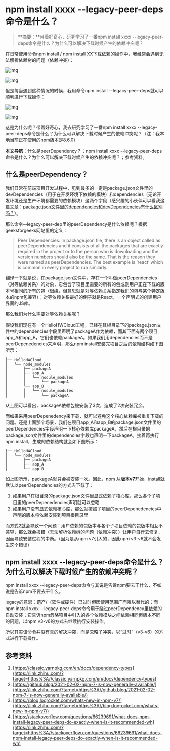 # npm install xxxx --legacy-peer-deps命令是什么？

> **摘要：**带着好奇心，研究学习了一番npm install xxxx --legacy-peer-deps命令是什么？为什么可以解决下载时候产生的依赖冲突呢？

在日常使用命令npm install / npm install XX下载依赖的操作中，我经常会遇到无法解析依赖树的问题（依赖冲突）：

![img](https://pic4.zhimg.com/80/v2-64d128e0832653b2cc3d2fd662012b53_720w.jpg)

![img](https://pic1.zhimg.com/80/v2-ff7697363976aa20c58c420b9a6a1edc_720w.jpg)

但是每当遇到这种情况的时候，我用命令npm install --legacy-peer-deps就可以顺利进行下载操作：

![img](https://pic4.zhimg.com/80/v2-497af2796fd6a4296c4c978539ce35ab_720w.jpg)

![img](https://pic2.zhimg.com/80/v2-72f025b47b241800d030f39b6c7e0859_720w.jpg)

这是为什么呢？带着好奇心，我去研究学习了一番npm install xxxx --legacy-peer-deps命令是什么？为什么可以解决下载时候产生的依赖冲突呢？（注：我本地当前正在使用的npm版本是8.6.0）

**本文导航**：什么是peerDependency？；npm install xxxx --legacy-peer-deps命令是什么？为什么可以解决下载时候产生的依赖冲突呢？；参考资料。

## 什么是peerDependency？

我们日常在前端项目开发过程中，见到最多的一定是package.json文件里的devDependencies（用于在开发环境下依赖的模块）和dependencies（无论开发环境还是生产环境都需要的依赖模块）这两个字段（感兴趣的小伙伴可以看我这篇文章：[package.json文件里的dependencies和devDependencies有什么区别吗？](https://link.zhihu.com/?target=https%3A//bbs.huaweicloud.com/blogs/346736)）。

那么命令--legacy-peer-dep里的peerDependency是什么依赖呢？根据geeksforgeeks网站里的定义：

> Peer Dependencies: In package.json file, there is an object called as peerDependencies and it consists of all the packages that are exactly required in the project or to the person who is downloading and the version numbers should also be the same. That is the reason they were named as peerDependencies. The best example is ‘react’ which is common in every project to run similarly.

翻译一下就是说，在package.json文件中，存在一个叫做peerDependencies（对等依赖关系）的对象，它包含了项目里需要的所有的包或则用户正在下载的版本号相同的所有的包（很绕，但意思就是对等依赖关系指定我们的包与某个特定版本的npm包兼容）；对等依赖关系最好的例子就是React，一个声明式的创建用户界面的JS库。

那么我们为什么需要对等依赖关系呢？

假设我们现在有一个HelloHWCloud工程，已经在其根目录下的package.json文件中的dependencies字段里声明了packageA作为依赖，而其下面有两个项目app_A和app_B，它们也依赖packageA。如果我们用dependencies而不是peerDepenedencies来声明，那么npm install安装完项目之后的依赖结构如下图所示：

```text
├── HelloHWCloud
│   └── node_modules
│       ├── packageA
│       ├── app_A
│       │   └── nodule_modules
│       │       └── packageA
│       └── app_B
│       │   └── nodule_modules
│       │       └── packageA
```

从上图可以看出，packageA依赖包被安装了3次，造成了2次安装冗余。

而如果采用peerDepenedency来下载，就可以避免这个核心依赖库被重复下载的问题。还是上面那个场景，我们在项目app_A和app_B的package.json文件里的peerDependencies字段声明一下核心依赖库packageA，然后在根目录的package.json文件里的dependencies字段也声明一下packageA。接着再执行npm install，生成的依赖结构就会如下图所示：

```text
├── HelloHWCloud
│   └── node_modules
│       ├── packageA
│       ├── app_A
│       └── app_B
```

如上图所示，packageA就只会被安装一次。因此，npm 从**版本v7**开始，install就默认以peerDependencies的方式去下载了：

1. 如果用户在根目录的package.json文件里显式依赖了核心库，那么各个子项目里的peerDepenedencies声明就可以忽略
2. 如果用户没有显式依赖核心库，那么就按照子项目的peerDepenedencies中声明的版本将依赖安装到项目根目录里

而方式2就会导致一个问题：用户依赖的包版本与各个子项目依赖的包版本相互不兼容，那么就会报错（无法解析依赖树的问题（依赖冲突））让用户自行去修复，因而导致安装过程的中断。（因为是从npm v7引入的，因此npm v3-v6就不会发生这个错误）

## npm install xxxx --legacy-peer-deps命令是什么？为什么可以解决下载时候产生的依赖冲突呢？

npm install xxxx --legacy-peer-deps命令与其说是告诉npm要去干什么，不如说是告诉npm不要去干什么。

legacy的意思：遗产/（软件或硬件）已过时但因使用范围广而难以替代的；而npm install xxxx --legacy-peer-deps命令用于绕过peerDependency里依赖的自动安装；它告诉npm忽略项目中引入的各个依赖模块之间依赖相同但版本不同的问题，以npm v3-v6的方式去继续执行安装操作。

所以其实该命令并没有真的解决冲突，而是忽略了冲突，以“过时”（v3-v6）的方式进行下载操作。

## 参考资料

1. [https://classic.yarnpkg.com/en/docs/dependency-types](https://link.zhihu.com/?target=https%3A//classic.yarnpkg.com/en/docs/dependency-types)
2. [https://github.blog/2021-02-02-npm-7-is-now-generally-available/](https://link.zhihu.com/?target=https%3A//github.blog/2021-02-02-npm-7-is-now-generally-available/)
3. [https://blog.logrocket.com/whats-new-in-npm-v7/](https://link.zhihu.com/?target=https%3A//blog.logrocket.com/whats-new-in-npm-v7/)
4. [https://stackoverflow.com/questions/66239691/what-does-npm-install-legacy-peer-deps-do-exactly-when-is-it-recommended-wh](https://link.zhihu.com/?target=https%3A//stackoverflow.com/questions/66239691/what-does-npm-install-legacy-peer-deps-do-exactly-when-is-it-recommended-wh)